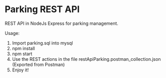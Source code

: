# Parking REST API
REST API in NodeJs Express for parking management.

Usage:

1. Import parking.sql into mysql
2. npm install
3. npm start
4. Use the REST actions in the file restApiParking.postman_collection.json (Exported from Postman)
5. Enjoy it!
